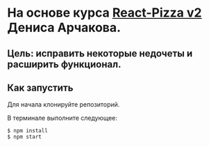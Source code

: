 # На основе курса [React-Pizza v2](https://youtube.com/playlist?list=PL0FGkDGJQjJG9eI85xM1_iLIf6BcEdaNl) Дениса Арчакова.

## Цель: исправить некоторые недочеты и расширить функционал.

## Как запустить

Для начала клонируйте репозиторий.

В терминале выполните следующее:

```
$ npm install
$ npm start
```